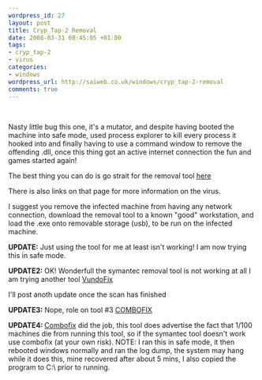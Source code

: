 ```yaml
--- 
wordpress_id: 27
layout: post
title: Cryp_Tap-2 Removal
date: 2008-03-31 08:45:05 +01:00
tags: 
- cryp_tap-2
- virus
categories: 
- windows
wordpress_url: http://saiweb.co.uk/windows/cryp_tap-2-removal
comments: true
---
```

<p><script type="text/javascript"><!--
google_ad_client = "pub-5002016982726982";
/* 468x60, created 09/04/08 */
google_ad_slot = "2202844884";
google_ad_width = 468;
google_ad_height = 60;
//-->
</script><br />
<script type="text/javascript"
src="http://pagead2.googlesyndication.com/pagead/show_ads.js">
</script></p>


<p>Nasty little bug this one, it's a mutator, and despite having booted the machine into safe mode, used process explorer to kill every process it hooked into and finally having to use a command window to remove the offending .dll, once this thing got an active internet connection the fun and games started again!</p>
<p>The best thing you can do is go strait for the removal tool <a href="http://www.symantec.com/security_response/writeup.jsp?docid=2004-112210-3747-99">here</a></p>
<p>There is also links on that page for more information on the virus.</p>
<p>I suggest you remove the infected machine from having any network connection, download the removal tool to a known "good" workstation, and load the .exe onto removable storage (usb), to be run on the infected machine.</p>
<p><strong>UPDATE:</strong> Just using the tool for me at least isn't working! I am now trying this in safe mode.</p>
<p><strong>UPDATE2:</strong> OK! Wonderfull the symantec removal tool is not working at all I am trying another tool <a href="http://www.atribune.org/ccount/click.php?id=4">VundoFix</a></p>
<p>I'll post anoth update once the scan has finished</p>
<p><strong>UPDATE3:</strong> Nope, role on tool #3 <a href="http://download.bleepingcomputer.com/sUBs/ComboFix.exe">COMBOFIX</a></p>
<p><strong>UPDATE4: </strong><a href="http://www.bleepingcomputer.com/combofix/how-to-use-combofix">Combofix</a> did the job, this tool does advertise the fact that 1/100 machines die from running this tool, so if the symantec tool doesn't work use combofix (at your own risk). NOTE: I ran this in safe mode, it then rebooted windows normally and ran the log dump, the system may hang while it does this, mine recovered after about 5 mins, I also copied the program to C:\ prior to running.</p>
<p><script type="text/javascript"><!--
google_ad_client = "pub-5002016982726982";
/* 468x60, created 09/04/08 */
google_ad_slot = "2202844884";
google_ad_width = 468;
google_ad_height = 60;
//-->
</script><br />
<script type="text/javascript"
src="http://pagead2.googlesyndication.com/pagead/show_ads.js">
</script></p>
